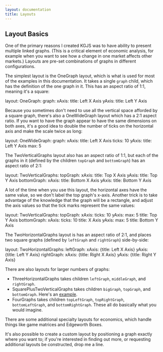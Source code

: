 ```yaml
---
layout: documentation
title: Layouts
---
```


## Layout Basics

One of the primary reasons I created KGJS was to have ability to present multiple linked graphs. (This is a critical element of economic analysis, for example when you want to see how a change in one market affects other markets.) Layouts are pre-set combinations of graphs in different configurations.

The simplest layout is the OneGraph layout, which is what is used for most of the examples in this documentation. It takes a single `graph` child, which has the definition of the one graph in it. This has an aspect ratio of 1:1, meaning it's a square:

<div width="500" height="450" class="codePreview">

layout:
  OneGraph:
    graph: 
      xAxis:
        title: Left X Axis
      yAxis:
        title: Left Y Axis
   
      
</div>

Because you sometimes don't need to use all the vertical space afforded by a square graph, there's also a OneWideGraph layout which has a 2:1 aspect ratio. If you want to have the graph appear to have the same dimensions on both axes, it's a good idea to double the number of ticks on the horizontal axis and make the scale twice as long:

<div width="500" height="240" class="codePreview">

layout:
  OneWideGraph:
    graph: 
      xAxis:
        title: Left X Axis
        ticks: 10
      yAxis:
        title: Left Y Axis
        max: 5
      
</div>

The TwoVerticalGraphs layout also has an aspect ratio of 1:1, but each of the graphs in it (defined by the children `topGraph` and `bottomGraph`) has an aspect ratio of 2:1:

<div width="500" height="440" class="codePreview">

layout:
  TwoVerticalGraphs:
    topGraph:
      xAxis:
        title: Top X Axis
      yAxis:
        title: Top Y Axis
    bottomGraph:
      xAxis:
        title: Bottom X Axis
      yAxis:
        title: Bottom Y Axis
      
</div>

A lot of the time when you use this layout, the horizontal axes have the same value, so we don't label the top graph's x-axis. Another trick is to take advantage of the knowledge that the graph will be a rectangle, and adjust the axis values so that the tick marks represent the same values:

<div width="500" height="440" class="codePreview">

layout:
  TwoVerticalGraphs:
    topGraph:
      xAxis:
        ticks: 10
      yAxis:
        max: 5
        title: Top Y Axis
    bottomGraph:
      xAxis:
        ticks: 10
        title: X Axis
      yAxis:
        max: 5
        title: Bottom Y Axis
      
</div>


The TwoHorizontalGraphs layout is has an aspect ratio of 2:1, and places two square graphs (defined by `leftGraph` and `rightGraph`) side-by-side:

<div width="500" height="250" class="codePreview">

layout:
  TwoHorizontalGraphs:
    leftGraph:
      xAxis: {title: Left X Axis}
      yAxis: {title: Left Y Axis}
    rightGraph:
      xAxis: {title: Right X Axis}
      yAxis: {title: Right Y Axis}
      
</div>

There are also layouts for larger numbers of graphs:
* ThreeHorizontalGraphs takes children `leftGraph`, `middleGraph`, and `rightGraph`.
* SquarePlusTwoVerticalGraphs takes children `bigGraph`, `topGraph`, and `bottomGraph`. Here's an [example](https://www.econgraphs.org/graphs/micro/equilibrium/general_equilibrium/ppf_and_production_functions).
* FourGraphs takes children `topLeftGraph`, `topRightGraph`, `bottomLeftGraph`, and `bottomRightGraph`.
These all do basically what you would imagine.

There are some additional specialty layouts for economics, which handle things like game matrices and Edgeworth Boxes.

It's also possible to create a custom layout by positioning a graph exactly where you want to; if you're interested in finding out more, or requesting additional layouts be constructed, drop me a line.




